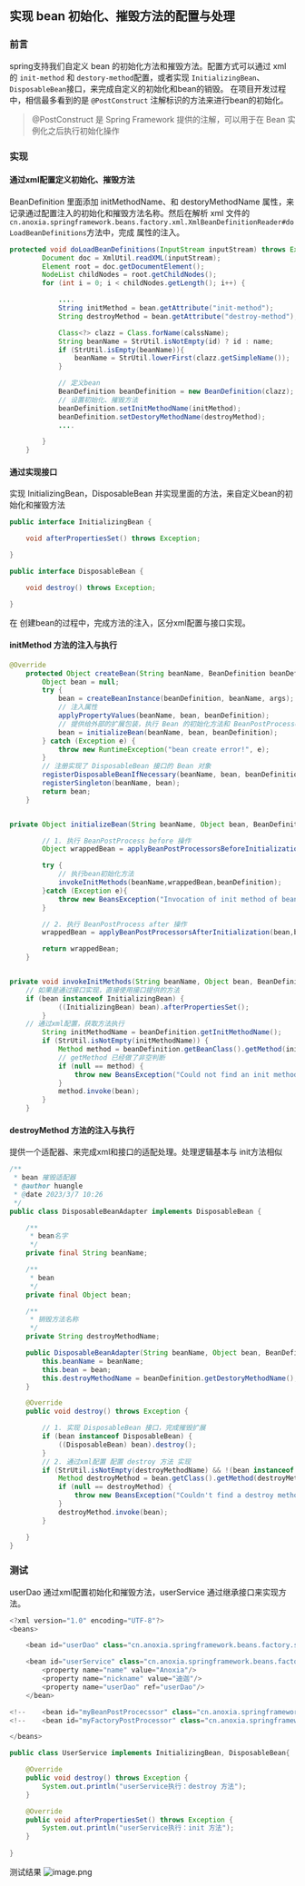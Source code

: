 ## 实现 bean 初始化、摧毁方法的配置与处理
### 前言
spring支持我们自定义 bean 的初始化方法和摧毁方法。配置方式可以通过 xml 的 `init-method` 和 `destory-method`配置，或者实现 `InitializingBean`、`DisposableBean`接口，来完成自定义的初始化和bean的销毁。
在项目开发过程中，相信最多看到的是 `@PostConstruct` 注解标识的方法来进行bean的初始化。
> @PostConstruct 是 Spring Framework 提供的注解，可以用于在 Bean 实例化之后执行初始化操作

### 实现
#### 通过xml配置定义初始化、摧毁方法
BeanDefinition 里面添加 initMethodName、和 destoryMethodName 属性，来记录通过配置注入的初始化和摧毁方法名称。然后在解析 xml 文件的 `cn.anoxia.springframework.beans.factory.xml.XmlBeanDefinitionReader#doLoadBeanDefinitions`方法中，完成 属性的注入。
```java
protected void doLoadBeanDefinitions(InputStream inputStream) throws Exception {
        Document doc = XmlUtil.readXML(inputStream);
        Element root = doc.getDocumentElement();
        NodeList childNodes = root.getChildNodes();
        for (int i = 0; i < childNodes.getLength(); i++) {

            ....
            String initMethod = bean.getAttribute("init-method");
            String destroyMethod = bean.getAttribute("destroy-method");

            Class<?> clazz = Class.forName(calssName);
            String beanName = StrUtil.isNotEmpty(id) ? id : name;
            if (StrUtil.isEmpty(beanName)){
                beanName = StrUtil.lowerFirst(clazz.getSimpleName());
            }

            // 定义bean
            BeanDefinition beanDefinition = new BeanDefinition(clazz);
            // 设置初始化、摧毁方法
            beanDefinition.setInitMethodName(initMethod);
            beanDefinition.setDestoryMethodName(destroyMethod);
            ....

        }
    }
```
#### 通过实现接口
实现 InitializingBean，DisposableBean 并实现里面的方法，来自定义bean的初始化和摧毁方法
```java
public interface InitializingBean {

    void afterPropertiesSet() throws Exception;

}

public interface DisposableBean {

    void destroy() throws Exception;

}
```
在 创建bean的过程中，完成方法的注入，区分xml配置与接口实现。
#### initMethod 方法的注入与执行
```java
@Override
    protected Object createBean(String beanName, BeanDefinition beanDefinition, Object[] args) {
        Object bean = null;
        try {
            bean = createBeanInstance(beanDefinition, beanName, args);
            // 注入属性
            applyPropertyValues(beanName, bean, beanDefinition);
            // 提供给外部的扩展包装，执行 Bean 的初始化方法和 BeanPostProcessor 的前置和后置处理方法
            bean = initializeBean(beanName, bean, beanDefinition);
        } catch (Exception e) {
            throw new RuntimeException("bean create error!", e);
        }
        // 注册实现了 DisposableBean 接口的 Bean 对象
        registerDisposableBeanIfNecessary(beanName, bean, beanDefinition);
        registerSingleton(beanName, bean);
        return bean;
    }


private Object initializeBean(String beanName, Object bean, BeanDefinition beanDefinition) throws BeansException {

        // 1. 执行 BeanPostProcess before 操作
        Object wrappedBean = applyBeanPostProcessorsBeforeInitialization(bean, beanName);

        try {
            // 执行bean初始化方法
            invokeInitMethods(beanName,wrappedBean,beanDefinition);
        }catch (Exception e){
            throw new BeansException("Invocation of init method of bean[" + beanName + "] failed", e);
        }

        // 2. 执行 BeanPostProcess after 操作
        wrappedBean = applyBeanPostProcessorsAfterInitialization(bean,beanName);

        return wrappedBean;
    }


private void invokeInitMethods(String beanName, Object bean, BeanDefinition beanDefinition) throws Exception {
    // 如果是通过接口实现，直接使用接口提供的方法    
    if (bean instanceof InitializingBean) {
            ((InitializingBean) bean).afterPropertiesSet();
        }
    // 通过xml配置，获取方法执行
        String initMethodName = beanDefinition.getInitMethodName();
        if (StrUtil.isNotEmpty(initMethodName)) {
            Method method = beanDefinition.getBeanClass().getMethod(initMethodName);
            // getMethod 已经做了非空判断
            if (null == method) {
                throw new BeansException("Could not find an init method named '" + initMethodName + "' on bean with name '" + beanName + "'");
            }
            method.invoke(bean);
        }
    }
```
#### destroyMethod 方法的注入与执行
提供一个适配器、来完成xml和接口的适配处理。处理逻辑基本与 init方法相似
```java
/**
 * bean 摧毁适配器
 * @author huangle
 * @date 2023/3/7 10:26
 */
public class DisposableBeanAdapter implements DisposableBean {

    /**
     * bean名字
     */
    private final String beanName;

    /**
     * bean
     */
    private final Object bean;

    /**
     * 销毁方法名称
     */
    private String destroyMethodName;

    public DisposableBeanAdapter(String beanName, Object bean, BeanDefinition beanDefinition) {
        this.beanName = beanName;
        this.bean = bean;
        this.destroyMethodName = beanDefinition.getDestoryMethodName();
    }

    @Override
    public void destroy() throws Exception {

        // 1. 实现 DisposableBean 接口，完成摧毁扩展
        if (bean instanceof DisposableBean) {
            ((DisposableBean) bean).destroy();
        }
        // 2. 通过xml配置 配置 destroy 方法 实现
        if (StrUtil.isNotEmpty(destroyMethodName) && !(bean instanceof DisposableBean && "destory".equals(destroyMethodName))) {
            Method destroyMethod = bean.getClass().getMethod(destroyMethodName);
            if (null == destroyMethod) {
                throw new BeansException("Couldn't find a destroy method named '" + destroyMethodName + "' on bean with name '" + beanName + "'");
            }
            destroyMethod.invoke(bean);
        }

    }
}

```
### 测试
userDao 通过xml配置初始化和摧毁方法，userService 通过继承接口来实现方法。
```java
<?xml version="1.0" encoding="UTF-8"?>
<beans>

    <bean id="userDao" class="cn.anoxia.springframework.beans.factory.support.UserDao" init-method="initMethod" destroy-method="destroyMethod"/>

    <bean id="userService" class="cn.anoxia.springframework.beans.factory.support.UserService">
        <property name="name" value="Anoxia"/>
        <property name="nickname" value="迪迦"/>
        <property name="userDao" ref="userDao"/>
    </bean>

<!--    <bean id="myBeanPostProcecssor" class="cn.anoxia.springframework.beans.factory.support.MyBeanPostProcecssor"/>-->
<!--    <bean id="myFactoryPostProcessor" class="cn.anoxia.springframework.beans.factory.support.MyBeanFactoryPostProcessor"/>-->

</beans>

public class UserService implements InitializingBean, DisposableBean{

    @Override
    public void destroy() throws Exception {
        System.out.println("userService执行：destroy 方法");
    }

    @Override
    public void afterPropertiesSet() throws Exception {
        System.out.println("userService执行：init 方法");
    }
    
}

```
测试结果
![image.png](https://cdn.nlark.com/yuque/0/2023/png/2869098/1678267751188-e61202ee-15f2-4914-87f9-662fe8e06a97.png#averageHue=%23282d36&clientId=u49361cf8-64f9-4&from=paste&height=223&id=u8985ba71&name=image.png&originHeight=223&originWidth=929&originalType=binary&ratio=1&rotation=0&showTitle=false&size=31775&status=done&style=none&taskId=u1ddcfc6b-7217-421f-b0c4-331c2f20482&title=&width=929)

